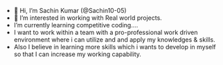 * 👋 Hi, I’m Sachin Kumar (@Sachin10-05)
* 👀 I’m interested in working with Real world projects.
* I’m currently learning competitive coding....
* I want to work within a team with a pro-professional work driven environment where i can utilize and and apply my knowledges & skills.
* Also I believe in learning more skills which i wants to develop in myself so that I can increase my working capability.

<!---
Sachin10-05/Sachin10-05 is a ✨ special ✨ repository because its `README.md` (this file) appears on your GitHub profile.
You can click the Preview link to take a look at your changes.
--->
